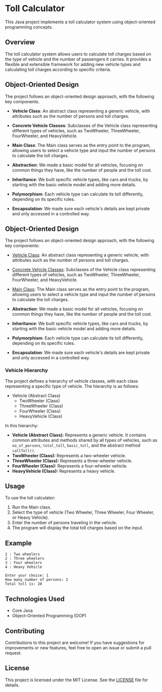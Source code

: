 
# Toll Calculator

This Java project implements a toll calculator system using object-oriented programming concepts.

## Overview

The toll calculator system allows users to calculate toll charges based on the type of vehicle and the number of passengers it carries. It provides a flexible and extensible framework for adding new vehicle types and calculating toll charges according to specific criteria.

## Object-Oriented Design

The project follows an object-oriented design approach, with the following key components.

- **Vehicle Class**: An abstract class representing a generic vehicle, with attributes such as the number of persons and toll charges.
- **Concrete Vehicle Classes**: Subclasses of the Vehicle class representing different types of vehicles, such as TwoWheeler, ThreeWheeler, FourWheeler, and HeavyVehicle.
- **Main Class**: The Main class serves as the entry point to the program, allowing users to select a vehicle type and input the number of persons to calculate the toll charges.

- **Abstraction**: We made a basic model for all vehicles, focusing on common things they have, like the number of people and the toll cost.
- **Inheritance**: We built specific vehicle types, like cars and trucks, by starting with the basic vehicle model and adding more details.
- **Polymorphism**: Each vehicle type can calculate its toll differently, depending on its specific rules.
- **Encapsulation**: We made sure each vehicle's details are kept private and only accessed in a controlled way.

## Object-Oriented Design

The project follows an object-oriented design approach, with the following key components:

- [Vehicle Class](#vehicle-class): An abstract class representing a generic vehicle, with attributes such as the number of persons and toll charges.

- [Concrete Vehicle Classes](#concrete-vehicle-classes): Subclasses of the Vehicle class representing different types of vehicles, such as TwoWheeler, ThreeWheeler, FourWheeler, and HeavyVehicle.

- [Main Class](#main-class): The Main class serves as the entry point to the program, allowing users to select a vehicle type and input the number of persons to calculate the toll charges.

- **Abstraction**: We made a basic model for all vehicles, focusing on common things they have, like the number of people and the toll cost.

- **Inheritance**: We built specific vehicle types, like cars and trucks, by starting with the basic vehicle model and adding more details.

- **Polymorphism**: Each vehicle type can calculate its toll differently, depending on its specific rules.

- **Encapsulation**: We made sure each vehicle's details are kept private and only accessed in a controlled way.

### Vehicle Hierarchy

The project defines a hierarchy of vehicle classes, with each class representing a specific type of vehicle. The hierarchy is as follows:

- Vehicle (Abstract Class)
  - TwoWheeler (Class)
  - ThreeWheeler (Class)
  - FourWheeler (Class)
  - HeavyVehicle (Class)

In this hierarchy:

- **Vehicle (Abstract Class):** Represents a generic vehicle. It contains common attributes and methods shared by all types of vehicles, such as `no_of_persons`, `total_toll`, `basic_toll`, and the abstract method `callToll()`.
- **TwoWheeler (Class):** Represents a two-wheeler vehicle.
- **ThreeWheeler (Class):** Represents a three-wheeler vehicle.
- **FourWheeler (Class):** Represents a four-wheeler vehicle.
- **HeavyVehicle (Class):** Represents a heavy vehicle.

## Usage

To use the toll calculator:

1. Run the Main class.
2. Select the type of vehicle (Two Wheeler, Three Wheeler, Four Wheeler, or Heavy Vehicle).
3. Enter the number of persons traveling in the vehicle.
4. The program will display the total toll charges based on the input.

## Example
```
1 : Two wheelers
2 : Three wheelers
3 : Four wheelers
4 : Heavy Vehicle

Enter your choice: 1
How many number of persons: 2
Total toll is: 20
```

## Technologies Used

- Core Java
- Object-Oriented Programming (OOP)

## Contributing

Contributions to this project are welcome! If you have suggestions for improvements or new features, feel free to open an issue or submit a pull request.

## License

This project is licensed under the MIT License. See the [LICENSE](LICENSE) file for details.

